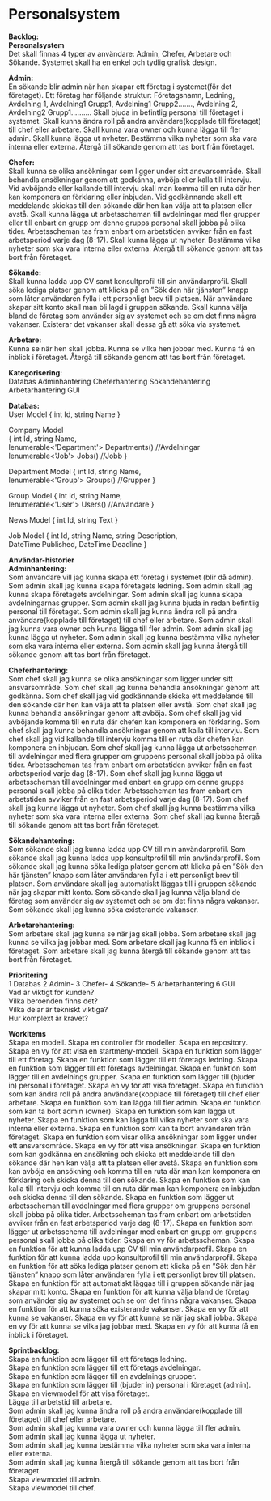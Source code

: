 # Personalsystem
<strong>Backlog:<br>
Personalsystem</strong><br>
Det skall finnas 4 typer av användare: Admin, Chefer, Arbetare och Sökande.
Systemet skall ha en enkel och tydlig grafisk design.

<strong>Admin:</strong><br>
En sökande blir admin när han skapar ett företag i systemet(för det företaget).
Ett företag har följande struktur: Företagsnamn, Ledning, Avdelning 1, Avdelning1 Grupp1, Avdelning1 Grupp2……., Avdelning 2, Avdelning2 Grupp1……….
Skall bjuda in befintlig personal till företaget i systemet.
Skall kunna ändra roll på andra användare(kopplade till företaget) till chef eller arbetare.
Skall kunna vara owner och kunna lägga till fler admin.
Skall kunna lägga ut nyheter. Bestämma vilka nyheter som ska vara interna eller externa.
Återgå till sökande genom att tas bort från företaget.

<strong>Chefer:</strong><br>
Skall kunna se olika ansökningar som ligger under sitt ansvarsområde.
Skall behandla ansökningar genom att godkänna, avböja eller kalla till intervju.
Vid avböjande eller kallande till intervju skall man komma till en ruta där hen kan komponera en förklaring eller inbjudan. 
Vid godkännande skall ett meddelande skickas till den sökande där hen kan välja att ta platsen eller avstå.
Skall kunna lägga ut arbetsscheman till avdelningar med fler grupper eller till enbart en grupp om denne grupps personal skall jobba på olika tider. Arbetsscheman tas fram enbart om arbetstiden avviker från en fast arbetsperiod varje dag (8-17).
Skall kunna lägga ut nyheter. Bestämma vilka nyheter som ska vara interna eller externa.
Återgå till sökande genom att tas bort från företaget.

<strong>Sökande:</strong><br>
Skall kunna ladda upp CV samt konsultprofil till sin användarprofil.
Skall söka lediga platser genom att klicka på en ”Sök den här tjänsten” knapp som låter användaren fylla i ett personligt brev till platsen.
När användare skapar sitt konto skall man bli lagd i gruppen sökande.
Skall kunna välja bland de företag som använder sig av systemet och se om det finns några vakanser. Existerar det vakanser skall dessa gå att söka via systemet.

<strong>Arbetare:</strong><br>
Kunna se när hen skall jobba.
Kunna se vilka hen jobbar med.
Kunna få en inblick i företaget.
Återgå till sökande genom att tas bort från företaget.

<strong>Kategorisering:</strong><br>
Databas
Adminhantering
Cheferhantering
Sökandehantering
Arbetarhantering
GUI

<strong>Databas:</strong><br>
User Model
{
int Id,
string Name 
}

Company Model</strong><br>
{
int Id,
string Name,<br>
Ienumerable<'Department'> Departments() //Avdelningar<br>
Ienumerable<'Job'> Jobs() //Jobb
}

Department Model
{
int Id,
string Name,<br>
Ienumerable<'Group'> Groups() //Grupper
}

Group Model
{
int Id,
string Name,<br>
Ienumerable<'User'> Users() //Användare
}

News Model
{
int Id,
string Text
}

Job Model
{
int Id,
string Name,
string Description,<br>
DateTime Published,
DateTime Deadline
}

<strong>Användar-historier<br>
Adminhantering:</strong><br>
Som användare vill jag kunna skapa ett företag i systemet (blir då admin).
Som admin skall jag kunna skapa företagets ledning.
Som admin skall jag kunna skapa företagets avdelningar.
Som admin skall jag kunna skapa avdelningarnas grupper.
Som admin skall jag kunna bjuda in redan befintlig personal till företaget.
Som admin skall jag kunna ändra roll på andra användare(kopplade till företaget) till chef eller arbetare.
Som admin skall jag kunna vara owner och kunna lägga till fler admin.
Som admin skall jag kunna lägga ut nyheter.
Som admin skall jag kunna bestämma vilka nyheter som ska vara interna eller externa.
Som admin skall jag kunna återgå till sökande genom att tas bort från företaget.

<strong>Cheferhantering:</strong><br>
Som chef skall jag kunna se olika ansökningar som ligger under sitt ansvarsområde.
Som chef skall jag kunna behandla ansökningar genom att godkänna.
Som chef skall jag vid godkännande skicka ett meddelande till den sökande där hen kan välja att ta platsen eller avstå.
Som chef skall jag kunna behandla ansökningar genom att avböja.
Som chef skall jag vid avböjande komma till en ruta där chefen kan komponera en förklaring. 
Som chef skall jag kunna behandla ansökningar genom att kalla till intervju.
Som chef skall jag vid kallande till intervju komma till en ruta där chefen kan komponera en inbjudan. 
Som chef skall jag kunna lägga ut arbetsscheman till avdelningar med flera grupper om gruppens personal skall jobba på olika tider. Arbetsscheman tas fram enbart om arbetstiden avviker från en fast arbetsperiod varje dag (8-17).
Som chef skall jag kunna lägga ut arbetsscheman till avdelningar med enbart en grupp om denne grupps personal skall jobba på olika tider. Arbetsscheman tas fram enbart om arbetstiden avviker från en fast arbetsperiod varje dag (8-17).
Som chef skall jag kunna lägga ut nyheter.
Som chef skall jag kunna bestämma vilka nyheter som ska vara interna eller externa.
Som chef skall jag kunna återgå till sökande genom att tas bort från företaget.

<strong>Sökandehantering:</strong><br>
Som sökande skall jag kunna ladda upp CV till min användarprofil.
Som sökande skall jag kunna ladda upp konsultprofil till min användarprofil.
Som sökande skall jag kunna söka lediga platser genom att klicka på en ”Sök den här tjänsten” knapp som låter användaren fylla i ett personligt brev till platsen.
Som användare skall jag automatiskt läggas till i gruppen sökande när jag skapar mitt konto.
Som sökande skall jag kunna välja bland de företag som använder sig av systemet och se om det finns några vakanser.
Som sökande skall jag kunna söka existerande vakanser.

<strong>Arbetarehantering:</strong><br>
Som arbetare skall jag kunna se när jag skall jobba.
Som arbetare skall jag kunna se vilka jag jobbar med.
Som arbetare skall jag kunna få en inblick i företaget.
Som arbetare skall jag kunna återgå till sökande genom att tas bort från företaget.

<strong>Prioritering</strong><br>
1 Databas 2 Admin- 3 Chefer- 4 Sökande- 5 Arbetarhantering 6 GUI<br>
Vad är viktigt för kunden?<br>
Vilka beroenden finns det?<br>
Vilka delar är tekniskt viktiga?<br>
Hur komplext är kravet?<br>

<strong>Workitems</strong><br>
Skapa en modell. 
Skapa en controller för modeller.
Skapa en repository.
Skapa en vy för att visa en startmeny-modell.
Skapa en funktion som lägger till ett företag.
Skapa en funktion som lägger till ett företags ledning.
Skapa en funktion som lägger till ett företags avdelningar.
Skapa en funktion som lägger till en avdelnings grupper.
Skapa en funktion som lägger till (bjuder in) personal i företaget.
Skapa en vy för att visa företaget.
Skapa en funktion som kan ändra roll på andra användare(kopplade till företaget) till chef eller arbetare.
Skapa en funktion som kan lägga till fler admin.
Skapa en funktion som kan ta bort admin (owner).
Skapa en funktion som kan lägga ut nyheter.
Skapa en funktion som kan lägga till vilka nyheter som ska vara interna eller externa.
Skapa en funktion som kan ta bort användaren från företaget.
Skapa en funktion som visar olika ansökningar som ligger under ett ansvarsområde.
Skapa en vy för att visa ansökningar.
Skapa en funktion som kan godkänna en ansökning och skicka ett meddelande till den sökande där hen kan välja att ta platsen eller avstå.
Skapa en funktion som kan avböja en ansökning och komma till en ruta där man kan komponera en förklaring och skicka denna till den sökande.
Skapa en funktion som kan kalla till intervju och komma till en ruta där man kan komponera en inbjudan och skicka denna till den sökande.
Skapa en funktion som lägger ut arbetsscheman till avdelningar med flera grupper om gruppens personal skall jobba på olika tider. Arbetsscheman tas fram enbart om arbetstiden avviker från en fast arbetsperiod varje dag (8-17).
Skapa en funktion som lägger ut arbetsschema till avdelningar med enbart en grupp om gruppens personal skall jobba på olika tider.
Skapa en vy för arbetsscheman.
Skapa en funktion för att kunna ladda upp CV till min användarprofil.
Skapa en funktion för att kunna ladda upp konsultprofil till min användarprofil.
Skapa en funktion för att söka lediga platser genom att klicka på en ”Sök den här tjänsten” knapp som låter användaren fylla i ett personligt brev till platsen.
Skapa en funktion för att automatiskt läggas till i gruppen sökande när jag skapar mitt konto.
Skapa en funktion för att kunna välja bland de företag som använder sig av systemet och se om det finns några vakanser.
Skapa en funktion för att kunna söka existerande vakanser.
Skapa en vy för att kunna se vakanser.
Skapa en vy för att kunna se när jag skall jobba.
Skapa en vy för att kunna se vilka jag jobbar med.
Skapa en vy för att kunna få en inblick i företaget.

<strong>Sprintbacklog:</strong><br>
Skapa en funktion som lägger till ett företags ledning.<br>
Skapa en funktion som lägger till ett företags avdelningar.<br>
Skapa en funktion som lägger till en avdelnings grupper.<br>
Skapa en funktion som lägger till (bjuder in) personal i företaget (admin).<br>
Skapa en viewmodel för att visa företaget.<br>
Lägga till arbetstid till arbetare.<br>
Som admin skall jag kunna ändra roll på andra användare(kopplade till företaget) till chef eller arbetare.<br>
Som admin skall jag kunna vara owner och kunna lägga till fler admin.<br>
Som admin skall jag kunna lägga ut nyheter.<br>
Som admin skall jag kunna bestämma vilka nyheter som ska vara interna eller externa.<br>
Som admin skall jag kunna återgå till sökande genom att tas bort från företaget.<br>
Skapa viewmodel till admin.<br>
Skapa viewmodel till chef.

